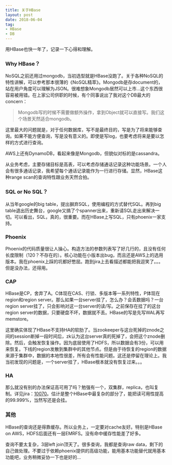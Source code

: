 ```yaml
---
title: 关于HBase
layout: post
date: 2018-06-04
tag: 
- HBase
- DB
---
```


用HBase也快一年了，记录一下心得和理解。

### Why HBase？

NoSQL之前还用过mongodb，当初选型就是HBase没跑了。关于各种NoSQL的特性讲解，可以参考那本很薄的《NoSQL精萃》。Mongodb是存document的，站在用户角度可以理解为JSON。很难想象Mongodb居然可以上市...这个东西很容易被用错。在上家公司供职的时候，有个同事说出了我对这个DB最大的concern：
>Mongodb写的时候不需要做额外操作，拿到Object就可以直接写。我们这个场景天然适合mongodb。

这里最大的问题就是，对于任何数据库，写不是最终目的，写是为了将来能够查询。如果不能方便查询，写是没有意义的。即使是写log，也要考虑将来是要以怎样的方式进行查询。

AWS上还有DynamoDB，看起来像是Mongodb，但貌似对标的是cassandra。

从业务考虑，主要存储目标是高表，可以考虑存储通话记录这种功能场景。一个人会有很多通话记录，我希望每个通话记录能作为一行进行存储。显然，HBase这种range scan的查询特性跟业务天然合拍。

### SQL or No SQL？

从当年google的big table，提出摒弃SQL，使用编程的方式替代SQL。再到big table退出历史舞台，google又搞了个spanner出来，重新请SQL走出来解决一切。可以看出，SQL，真的，很重要。而在HBase上写SQL，只有phoenix一家支持。

### Phoenix

Phoenix的代码质量很让人操心。构造方法的参数列表写了好几行的，且没有任何长度限制（120？不存在的）。核心功能在小版本出bug，而且还是AWS上的选用版本。我在phoenix上踩的坑都好憋屈。跑到jira上去看描述都能把我逗笑了。。。
但是没办法，还得用。

### CAP

HBase是CP，舍弃了A。C体现在CAS、行锁、多版本等一系列特性，P体现在region和region server。那么如果一台server挂了，怎么办？会丢数据吗？一台region server挂了，只会影响对这一台server的读/写。之前保存在挂了的这台region server的数据，只要硬盘不坏，数据就不丢。HBase的写是先写WAL再写memstore。

这里确实体现了HBase不支持HA的软肋了。当zookeeper与这台死掉的znode之间的session断掉一段时间后，zk认为这台server真的死掉了，会把这个znode删除。然后，会触发恢复操作。因为底层使用了HDFS，所以数据会有3份，可以用来恢复。下线的region发散到集群中的其他节点。但是由于待恢复的region的数据来源于集群中，数据的本地性很差，所有会有性能问题。这还是停留在理论上。我当初发现的问题是，一个server挂了，HBase根本就没有恢复过来。。。

### HA

那么就没有别的办法保证高可用了吗？勉强有一个，双集群，replica，也叫复制。详见jira：[10070](https://issues.apache.org/jira/browse/HBASE-10070)。估计是整个HBase中最复杂的部分了，能把读可用性提高的99.999%，当然写还是会挂。

### 其他

HBase的查询还是得靠缓存。所以业务上，一定要对cache友好。特别是HBase on AWS，HDFS后面还有一层EMRFS。没有命中缓存性能差了好多。

查询不要太复杂，3层left join顶天了。很多查询，我都是查询raw data，剩下的自己做处理。不要过于依赖phoenix提供的高级功能，能用基本功能替代就用基本功能吧，业务稍微妥协一下也是好的...
